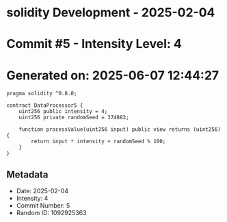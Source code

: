 ﻿# solidity Development - 2025-02-04
# Commit #5 - Intensity Level: 4
# Generated on: 2025-06-07 12:44:27
```solidity
pragma solidity ^0.8.0;

contract DataProcessor5 {
    uint256 public intensity = 4;
    uint256 private randomSeed = 374883;

    function processValue(uint256 input) public view returns (uint256) {
        return input * intensity + randomSeed % 100;
    }
}
```
## Metadata
- Date: 2025-02-04
- Intensity: 4
- Commit Number: 5
- Random ID: 1092925363
